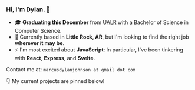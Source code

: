 ### Hi, I'm Dylan. 👋
- 🎓️ **Graduating this December** from [UALR](https://ualr.edu/) with a Bachelor of Science in Computer Science.
- 🍃️ Currently based in **Little Rock, AR**, but I'm looking to find the right job **wherever it may be**.
- ⚡ I'm most excited about **JavaScript**: In particular, I've been tinkering with **React**, **Express**, and **Svelte**.

Contact me at: `marcusdylanjohnson at gmail dot com`

👇️ My current projects are pinned below!


